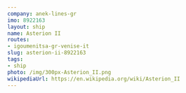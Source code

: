 ```yaml
---
company: anek-lines-gr
imo: 8922163
layout: ship
name: Asterion II
routes:
- igoumenitsa-gr-venise-it
slug: asterion-ii-8922163
tags:
- ship
photo: /img/300px-Asterion_II.png
wikipediaUrl: https://en.wikipedia.org/wiki/Asterion_II
---
```

